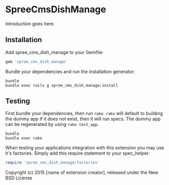 SpreeCmsDishManage
==================

Introduction goes here.

Installation
------------

Add spree_cms_dish_manage to your Gemfile:

```ruby
gem 'spree_cms_dish_manage'
```

Bundle your dependencies and run the installation generator:

```shell
bundle
bundle exec rails g spree_cms_dish_manage:install
```

Testing
-------

First bundle your dependencies, then run `rake`. `rake` will default to building the dummy app if it does not exist, then it will run specs. The dummy app can be regenerated by using `rake test_app`.

```shell
bundle
bundle exec rake
```

When testing your applications integration with this extension you may use it's factories.
Simply add this require statement to your spec_helper:

```ruby
require 'spree_cms_dish_manage/factories'
```

Copyright (c) 2015 [name of extension creator], released under the New BSD License
